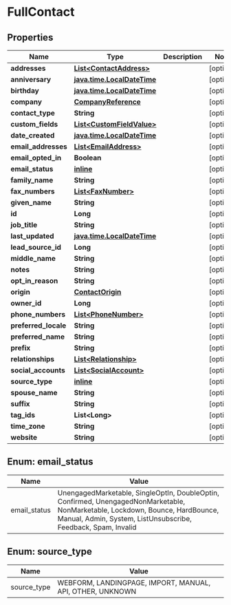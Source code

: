
# FullContact

## Properties
Name | Type | Description | Notes
------------ | ------------- | ------------- | -------------
**addresses** | [**List&lt;ContactAddress&gt;**](ContactAddress.md) |  |  [optional]
**anniversary** | [**java.time.LocalDateTime**](java.time.LocalDateTime.md) |  |  [optional]
**birthday** | [**java.time.LocalDateTime**](java.time.LocalDateTime.md) |  |  [optional]
**company** | [**CompanyReference**](CompanyReference.md) |  |  [optional]
**contact_type** | **String** |  |  [optional]
**custom_fields** | [**List&lt;CustomFieldValue&gt;**](CustomFieldValue.md) |  |  [optional]
**date_created** | [**java.time.LocalDateTime**](java.time.LocalDateTime.md) |  |  [optional]
**email_addresses** | [**List&lt;EmailAddress&gt;**](EmailAddress.md) |  |  [optional]
**email_opted_in** | **Boolean** |  |  [optional]
**email_status** | [**inline**](#Email_statusEnum) |  |  [optional]
**family_name** | **String** |  |  [optional]
**fax_numbers** | [**List&lt;FaxNumber&gt;**](FaxNumber.md) |  |  [optional]
**given_name** | **String** |  |  [optional]
**id** | **Long** |  |  [optional]
**job_title** | **String** |  |  [optional]
**last_updated** | [**java.time.LocalDateTime**](java.time.LocalDateTime.md) |  |  [optional]
**lead_source_id** | **Long** |  |  [optional]
**middle_name** | **String** |  |  [optional]
**notes** | **String** |  |  [optional]
**opt_in_reason** | **String** |  |  [optional]
**origin** | [**ContactOrigin**](ContactOrigin.md) |  |  [optional]
**owner_id** | **Long** |  |  [optional]
**phone_numbers** | [**List&lt;PhoneNumber&gt;**](PhoneNumber.md) |  |  [optional]
**preferred_locale** | **String** |  |  [optional]
**preferred_name** | **String** |  |  [optional]
**prefix** | **String** |  |  [optional]
**relationships** | [**List&lt;Relationship&gt;**](Relationship.md) |  |  [optional]
**social_accounts** | [**List&lt;SocialAccount&gt;**](SocialAccount.md) |  |  [optional]
**source_type** | [**inline**](#Source_typeEnum) |  |  [optional]
**spouse_name** | **String** |  |  [optional]
**suffix** | **String** |  |  [optional]
**tag_ids** | **List&lt;Long&gt;** |  |  [optional]
**time_zone** | **String** |  |  [optional]
**website** | **String** |  |  [optional]


<a name="Email_statusEnum"></a>
## Enum: email_status
Name | Value
---- | -----
email_status | UnengagedMarketable, SingleOptIn, DoubleOptin, Confirmed, UnengagedNonMarketable, NonMarketable, Lockdown, Bounce, HardBounce, Manual, Admin, System, ListUnsubscribe, Feedback, Spam, Invalid


<a name="Source_typeEnum"></a>
## Enum: source_type
Name | Value
---- | -----
source_type | WEBFORM, LANDINGPAGE, IMPORT, MANUAL, API, OTHER, UNKNOWN



